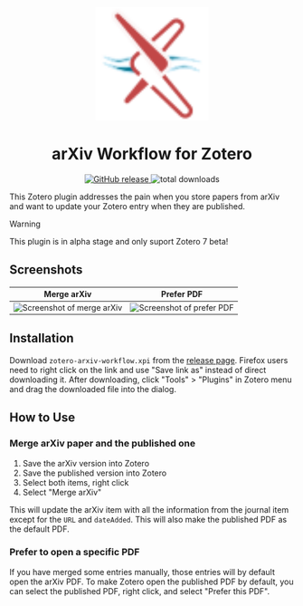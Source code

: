 <p align="center"><img src="./addon/chrome/content/icons/favicon.svg" width="200"></p>
<h1 align="center">arXiv Workflow for Zotero</h1>
<p align=center>
  <a href="https://github.com/AllanChain/logseq-live-math/releases">
    <img src="https://img.shields.io/github/v/release/AllanChain/zotero-arxiv-workflow" alt="GitHub release">
  </a>
  <img src="https://img.shields.io/github/downloads/AllanChain/zotero-arxiv-workflow/total" alt="total downloads">
</p>

This Zotero plugin addresses the pain when you store papers from arXiv and want to update your Zotero entry when they are published.

> [!Warning]
> This plugin is in alpha stage and only suport Zotero 7 beta!

## Screenshots

|                                                              Merge arXiv                                                               |                                                              Prefer PDF                                                               |
| :------------------------------------------------------------------------------------------------------------------------------------: | :-----------------------------------------------------------------------------------------------------------------------------------: |
| ![Screenshot of merge arXiv](https://github.com/AllanChain/zotero-arxiv-workflow/assets/36528777/ebd7bb02-9caf-4e32-8f42-2afa7f119354) | ![Screenshot of prefer PDF](https://github.com/AllanChain/zotero-arxiv-workflow/assets/36528777/fe0dc757-6dbe-4d8b-894c-f806644686c7) |

## Installation

Download `zotero-arxiv-workflow.xpi` from the [release page](https://github.com/AllanChain/zotero-arxiv-workflow/releases). Firefox users need to right click on the link and use "Save link as" instead of direct downloading it. After downloading, click "Tools" > "Plugins" in Zotero menu and drag the downloaded file into the dialog.

## How to Use

### Merge arXiv paper and the published one

1. Save the arXiv version into Zotero
2. Save the published version into Zotero
3. Select both items, right click
4. Select "Merge arXiv"

This will update the arXiv item with all the information from the journal item except for the `URL` and `dateAdded`. This will also make the published PDF as the default PDF.

### Prefer to open a specific PDF

If you have merged some entries manually, those entries will by default open the arXiv PDF. To make Zotero open the published PDF by default, you can select the published PDF, right click, and select "Prefer this PDF".
